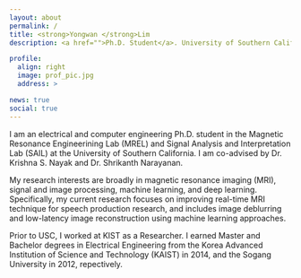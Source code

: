 ```yaml
---
layout: about
permalink: /
title: <strong>Yongwan </strong>Lim
description: <a href="">Ph.D. Student</a>. University of Southern California

profile:
  align: right
  image: prof_pic.jpg
  address: >

news: true
social: true
---
```


I am an electrical and computer engineering Ph.D. student in the Magnetic Resonance Engineerining Lab (MREL) and Signal Analysis and Interpretation Lab (SAIL) at the University of Southern California. I am co-advised by Dr. Krishna S. Nayak and Dr. Shrikanth Narayanan.

My research interests are broadly in magnetic resonance imaging (MRI), signal and image processing, machine learning, and deep learning. Specifically, my current research focuses on improving real-time MRI technique for speech production research, and includes image deblurring and low-latency image reconstruction using machine learning approaches.

Prior to USC, I worked at KIST as a Researcher. I earned Master and Bachelor degrees in Electrical Engineering from the Korea Advanced Institution of Science and Technology (KAIST) in 2014, and the Sogang University in 2012, repectively.
